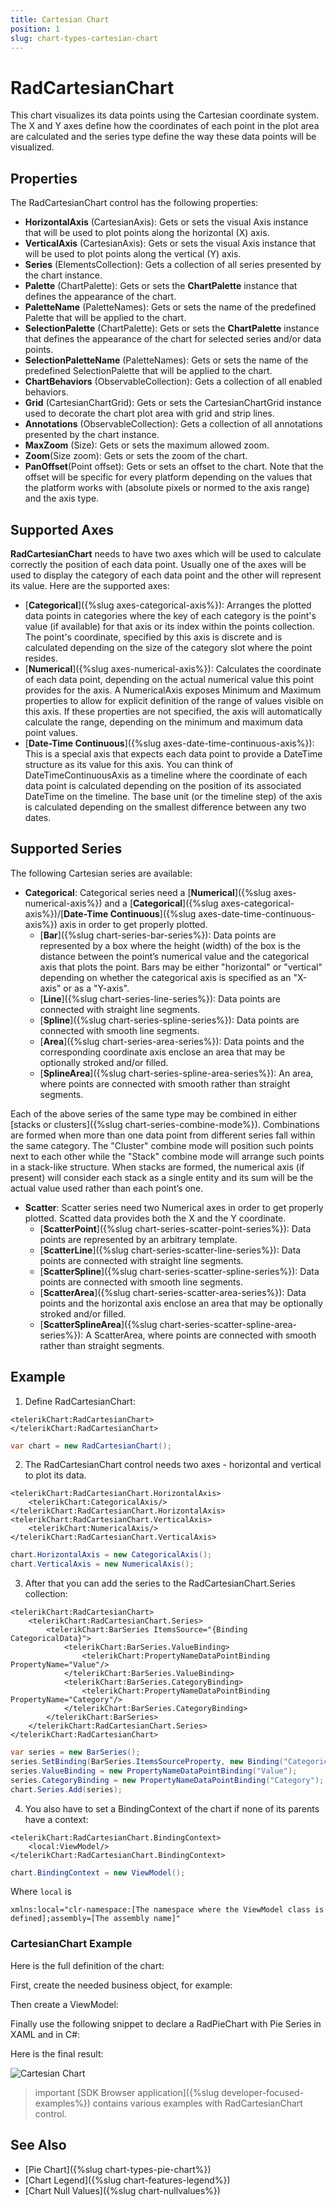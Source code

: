 ```yaml
---
title: Cartesian Chart
position: 1
slug: chart-types-cartesian-chart
---
```


# RadCartesianChart

This chart visualizes its data points using the Cartesian coordinate system. The X and Y axes define how the coordinates of each point in the plot area are calculated and the series type define the way these data points will be visualized.  

## Properties

The RadCartesianChart control has the following properties:

* **HorizontalAxis** (CartesianAxis): Gets or sets the visual Axis instance that will be used to plot points along the horizontal (X) axis.
* **VerticalAxis** (CartesianAxis): Gets or sets the visual Axis instance that will be used to plot points along the vertical (Y) axis.
* **Series** (ElementsCollection<CartesianSeries>): Gets a collection of all series presented by the chart instance.
* **Palette** (ChartPalette): Gets or sets the **ChartPalette** instance that defines the appearance of the chart.
* **PaletteName** (PaletteNames): Gets or sets the name of the predefined Palette that will be applied to the chart.
* **SelectionPalette** (ChartPalette): Gets or sets the **ChartPalette** instance that defines the appearance of the chart for selected series and/or data points.
* **SelectionPaletteName** (PaletteNames): Gets or sets the name of the predefined SelectionPalette that will be applied to the chart.
* **ChartBehaviors** (ObservableCollection<ChartBehavior>): Gets a collection of all enabled behaviors.
* **Grid** (CartesianChartGrid): Gets or sets the CartesianChartGrid instance used to decorate the chart plot area with grid and strip lines.
* **Annotations** (ObservableCollection<CartesianChartAnnotation>): Gets a collection of all annotations presented by the chart instance.
* **MaxZoom** (Size): Gets or sets the maximum allowed zoom.
* **Zoom**(Size zoom): Gets or sets the zoom of the chart.
* **PanOffset**(Point offset): Gets or sets an offset to the chart. Note that the offset will be specific for every platform depending on the values that the platform works with (absolute pixels or normed to the axis range) and the axis type.

## Supported Axes

**RadCartesianChart** needs to have two axes which will be used to calculate correctly the position of each data point. Usually one of the axes will be used to display the category of each data point and the other will represent its value. Here are the supported axes:

- [**Categorical**]({%slug axes-categorical-axis%}): Arranges the plotted data points in categories where the key of each category is the point's value (if available) for that axis or its index within the points collection. The point's coordinate, specified by this axis is discrete and is calculated depending on the size of the category slot where the point resides.
- [**Numerical**]({%slug axes-numerical-axis%}): Calculates the coordinate of each data point, depending on the actual numerical value this point provides for the axis. A NumericalAxis exposes Minimum and Maximum properties to allow for explicit definition of the range of values visible on this axis. If these properties are not specified, the axis will automatically calculate the range, depending on the minimum and maximum data point values.
- [**Date-Time Continuous**]({%slug axes-date-time-continuous-axis%}): This is a special axis that expects each data point to provide a DateTime structure as its value for this axis. You can think of DateTimeContinuousAxis as a timeline where the coordinate of each data point is calculated depending on the position of its associated DateTime on the timeline. The base unit (or the timeline step) of the axis is calculated depending on the smallest difference between any two dates.

## Supported Series

The following Cartesian series are available:

- **Categorical**: Categorical series need a [**Numerical**]({%slug axes-numerical-axis%}) and a [**Categorical**]({%slug axes-categorical-axis%})/[**Date-Time Continuous**]({%slug axes-date-time-continuous-axis%}) axis in order to get properly plotted.
    - [**Bar**]({%slug chart-series-bar-series%}): Data points are represented by a box where the height (width) of the box is the distance between the point’s numerical value and the categorical axis that plots the point. Bars may be either "horizontal" or "vertical" depending on whether the categorical axis is specified as an "X-axis" or as a "Y-axis".
    - [**Line**]({%slug chart-series-line-series%}): Data points are connected with straight line segments.
    - [**Spline**]({%slug chart-series-spline-series%}): Data points are connected with smooth line segments.
    - [**Area**]({%slug chart-series-area-series%}): Data points and the corresponding coordinate axis enclose an area that may be optionally stroked and/or filled.
    - [**SplineArea**]({%slug chart-series-spline-area-series%}): An area, where points are connected with smooth rather than straight segments.

Each of the above series of the same type may be combined in either [stacks or clusters]({%slug chart-series-combine-mode%}). Combinations are formed when more than one data point from different series fall within the same category. The "Cluster" combine mode will position such points next to each other while the "Stack" combine mode will arrange such points in a stack-like structure. When stacks are formed, the numerical axis (if present) will consider each stack as a single entity and its sum will be the actual value used rather than each point’s one.

- **Scatter**: Scatter series need two Numerical axes in order to get properly plotted. Scatted data provides both the X and the Y coordinate.
    - [**ScatterPoint**]({%slug chart-series-scatter-point-series%}): Data points are represented by an arbitrary template.
    - [**ScatterLine**]({%slug chart-series-scatter-line-series%}): Data points are connected with straight line segments.
    - [**ScatterSpline**]({%slug chart-series-scatter-spline-series%}): Data points are connected with smooth line segments.
    - [**ScatterArea**]({%slug chart-series-scatter-area-series%}): Data points and the horizontal axis enclose an area that may be optionally stroked and/or filled.
    - [**ScatterSplineArea**]({%slug chart-series-scatter-spline-area-series%}): A ScatterArea, where points are connected with smooth rather than straight segments.

## Example

1. Define RadCartesianChart:
  
```XAML
<telerikChart:RadCartesianChart>
</telerikChart:RadCartesianChart>
```
```C#
var chart = new RadCartesianChart();
```

2. The RadCartesianChart control needs two axes - horizontal and vertical to plot its data.

```XAML
<telerikChart:RadCartesianChart.HorizontalAxis>
	<telerikChart:CategoricalAxis/>
</telerikChart:RadCartesianChart.HorizontalAxis>
<telerikChart:RadCartesianChart.VerticalAxis>
	<telerikChart:NumericalAxis/>
</telerikChart:RadCartesianChart.VerticalAxis>
```
```C#
chart.HorizontalAxis = new CategoricalAxis();
chart.VerticalAxis = new NumericalAxis();
```

3. After that you can add the series to the RadCartesianChart.Series collection:

```XAML
<telerikChart:RadCartesianChart>
	<telerikChart:RadCartesianChart.Series>
		<telerikChart:BarSeries ItemsSource="{Binding CategoricalData}">
			<telerikChart:BarSeries.ValueBinding>
				<telerikChart:PropertyNameDataPointBinding PropertyName="Value"/>
			</telerikChart:BarSeries.ValueBinding>
			<telerikChart:BarSeries.CategoryBinding>
				<telerikChart:PropertyNameDataPointBinding PropertyName="Category"/>
			</telerikChart:BarSeries.CategoryBinding>
		</telerikChart:BarSeries>
	</telerikChart:RadCartesianChart.Series>
</telerikChart:RadCartesianChart>
```
```C#	
var series = new BarSeries();
series.SetBinding(BarSeries.ItemsSourceProperty, new Binding("CategoricalData"));
series.ValueBinding = new PropertyNameDataPointBinding("Value");
series.CategoryBinding = new PropertyNameDataPointBinding("Category");            
chart.Series.Add(series);
```

4. You also have to set a BindingContext of the chart if none of its parents have a context:
 
```XAML
<telerikChart:RadCartesianChart.BindingContext>
	<local:ViewModel/>
</telerikChart:RadCartesianChart.BindingContext>
```
```C#
chart.BindingContext = new ViewModel();
```

Where `local` is

```XAML
xmlns:local="clr-namespace:[The namespace where the ViewModel class is defined];assembly=[The assembly name]"
```

### CartesianChart Example

Here is the full definition of the chart:

First, create the needed business object, for example:

<snippet id='categorical-data-model'/>

Then create a ViewModel:

<snippet id='chart-series-categorical-data-view-model'/>

Finally use the following snippet to declare a RadPieChart with Pie Series in XAML and in C#:

<snippet id='chart-series-barvertical-xaml'/>
<snippet id='chart-series-barvertical-csharp'/>

Here is the final result:

![Cartesian Chart](images/cartesian-bar-series-basic-example.png)

>important [SDK Browser application]({%slug developer-focused-examples%}) contains various examples with RadCartesianChart control.

## See Also

- [Pie Chart]({%slug chart-types-pie-chart%})
- [Chart Legend]({%slug chart-features-legend%})
- [Chart Null Values]({%slug chart-nullvalues%})
